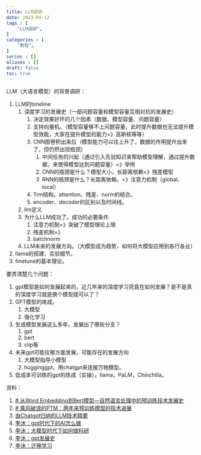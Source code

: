 ```yaml
---
title: LLM调研
date: 2023-04-12
tags : [
	"LLM调研",
]
categories : [
	"教程",
]
series : []
aliases : []
draft: false
toc: true
---
```

LLM（大语言模型）的背景调研：
1. LLM的timeline
	1. 深度学习的发展史（一部问题容量和模型容量互相对抗的发展史）
		1. 决定效果好坏的几个因素（数据、模型容量、问题容量）
		2. 支持向量机。（模型容量够不上问题容量，此时提升数据也无法提升模型效能，大家在提升模型的能力=》高斯核等等）
		3. CNN图卷积出来后（模型能力可以往上升了，数据的作用提升出来了，但仍然出现瓶颈）
			1. 中间任务的兴起（通过引入先验知识来帮助模型理解，通过提升数据，来使得模型达到问题容量）=》举例
			2. CNN的瓶颈是什么？模型大小，长距离依赖=》残差模型
			3. RNN的瓶颈是什么？长距离依赖。=》注意力机制（global、local）
		4. Trm结构。attention、残差、norm的结合。
		5. encoder、decoder的区别以及时间线。
	2. llm定义
	3. 为什么LLM成功了。成功的必要条件
		1. 注意力机制=》突破了模型理论上限
		2. 残差机制=》
		3. batchnorm
	4. LLM未来的发展方向。（大模型成为趋势，如何将大模型应用到各行各业）
3. llama的搭建、实验细节。
4. finetune的基本理论。

要弄清楚几个问题：
1. gpt模型是如何发展起来的，近几年来的深度学习究竟在如何发展？是不是真的深度学习就是换个模型就可以了？
2. GPT模型的炼成。
	1. 大模型
	2. 强化学习
4. 生成模型发展这么多年，发展出了哪些分支？
	1. gpt
	2. bert
	3. clip等
5. 未来gpt可能往哪方面发展，可能存在的发展方向
	1. 大模型指导小模型
	2. hugginggpt，用chatgpt来连接万物模型。
6. 低成本可训练的gpt的炼成（实操）。llama，PaLM，Chinchilla。



资料：
1. [# 从Word Embedding到Bert模型—自然语言处理中的预训练技术发展史](https://zhuanlan.zhihu.com/p/49271699)
2. [# 乘风破浪的PTM：两年来预训练模型的技术进展](https://zhuanlan.zhihu.com/p/254821426)
3. [由Chatgpt归纳的LLM技术精要](https://mp.weixin.qq.com/s/gR9YsYjFVhViuANWFw59fg)
4. [李沐：gpt时代下的AI怎么做](https://www.bilibili.com/video/BV1fg4y1s7qv/)
5. [李沐：大模型时代下如何做科研](https://www.bilibili.com/video/BV1oX4y1d7X6/)
6. [李沐：gpt发展史](https://www.bilibili.com/video/BV1AF411b7xQ/)
7. [李沐：迁移学习](https://www.bilibili.com/video/BV1bq4y1y7tg/)